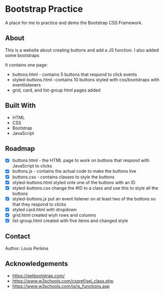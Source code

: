 # Bootstrap Practice

A place for me to practice and demo the Bootstrap CSS Framework.

## About

This is a website about creating buttons and add a JS function. I also added some bootstraps

It contains one page:

- buttons.html - contains 5 buttons that respond to click events
- styled-buttons.html -contains 10 buttons styled with css/bootstraps with eventlisteners
- grid, card, and list-group html pages added

## Built With

- HTML
- CSS
- Bootstrap
- JavaScript

## Roadmap

- [x] buttons.html - the HTML page to work on buttons that respond with JavaScript to clicks
- [x] buttons.js - contains the actual code to make the buttons live
- [x] buttons.css - contains classes to style the buttons
- [x] styled-buttons.html styled onle one of the buttons with an ID
- [x] styled-buttons.css change the #ID to a class and use this to style all the buttons
- [x] styled-buttons.js put an event listener on at least two of the buttons so that they respond to clicks
- [x] styled card.html with dropdown
- [x] grid.html created wiyh rows and columns
- [x] list-group.html created with five items and changed style

## Contact

Author: Louis Perkins

## Acknowledgements

- https://getbootstrap.com/
- https://www.w3schools.com/cssref/sel_class.php
- https://www.w3schools.com/js/js_functions.asp
